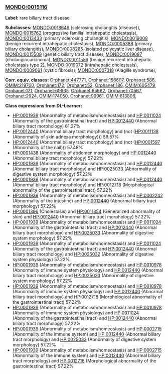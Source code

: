 
### [MONDO:0015116](http://purl.obolibrary.org/obo/MONDO_0015116)
**Label:** rare biliary tract disease

**Subclasses:** [MONDO:0018646](http://purl.obolibrary.org/obo/MONDO_0018646) (sclerosing cholangitis (disease)), [MONDO:0015762](http://purl.obolibrary.org/obo/MONDO_0015762) (progressive familial intrahepatic cholestasis), [MONDO:0013433](http://purl.obolibrary.org/obo/MONDO_0013433) (primary sclerosing cholangitis), [MONDO:0019008](http://purl.obolibrary.org/obo/MONDO_0019008) (benign recurrent intrahepatic cholestasis), [MONDO:0005388](http://purl.obolibrary.org/obo/MONDO_0005388) (primary biliary cholangitis), [MONDO:0008265](http://purl.obolibrary.org/obo/MONDO_0008265) (isolated polycystic liver disease), [MONDO:0015509](http://purl.obolibrary.org/obo/MONDO_0015509) (genetic biliary tract disease), [MONDO:0019087](http://purl.obolibrary.org/obo/MONDO_0019087) (cholangiocarcinoma), [MONDO:0011559](http://purl.obolibrary.org/obo/MONDO_0011559) (benign recurrent intrahepatic cholestasis type 2), [MONDO:0019072](http://purl.obolibrary.org/obo/MONDO_0019072) (intrahepatic cholestasis), [MONDO:0009061](http://purl.obolibrary.org/obo/MONDO_0009061) (cystic fibrosis), [MONDO:0007318](http://purl.obolibrary.org/obo/MONDO_0007318) (Alagille syndrome), 

**Corr. equiv. classes:** [Orphanet:447771](http://www.orpha.net/ORDO/Orphanet_447771), [Orphanet:156607](http://www.orpha.net/ORDO/Orphanet_156607), [Orphanet:586](http://www.orpha.net/ORDO/Orphanet_586), [OMIM:219700](http://purl.obolibrary.org/obo/OMIM_219700), [Orphanet:172](http://www.orpha.net/ORDO/Orphanet_172), [Orphanet:52](http://www.orpha.net/ORDO/Orphanet_52), [Orphanet:186](http://www.orpha.net/ORDO/Orphanet_186), [OMIM:605479](http://purl.obolibrary.org/obo/OMIM_605479), [Orphanet:171](http://www.orpha.net/ORDO/Orphanet_171), [Orphanet:69665](http://www.orpha.net/ORDO/Orphanet_69665), [Orphanet:65682](http://www.orpha.net/ORDO/Orphanet_65682), [Orphanet:70567](http://www.orpha.net/ORDO/Orphanet_70567), [Orphanet:2924](http://www.orpha.net/ORDO/Orphanet_2924), [OMIM:174050](http://purl.obolibrary.org/obo/OMIM_174050), [Orphanet:99961](http://www.orpha.net/ORDO/Orphanet_99961), [OMIM:613806](http://purl.obolibrary.org/obo/OMIM_613806), 

**Class expressions from DL-Learner:**

- [HP:0001939](http://purl.obolibrary.org/obo/HP_0001939) (Abnormality of metabolism/homeostasis) and [HP:0011024](http://purl.obolibrary.org/obo/HP_0011024) (Abnormality of the gastrointestinal tract) and [HP:0012440](http://purl.obolibrary.org/obo/HP_0012440) (Abnormal biliary tract morphology) 61.27%
- [HP:0012440](http://purl.obolibrary.org/obo/HP_0012440) (Abnormal biliary tract morphology) and (not ([HP:0011138](http://purl.obolibrary.org/obo/HP_0011138) (Abnormality of skin adnexa morphology))) 59.57%
- [HP:0012440](http://purl.obolibrary.org/obo/HP_0012440) (Abnormal biliary tract morphology) and (not ([HP:0001597](http://purl.obolibrary.org/obo/HP_0001597) (Abnormality of the nail))) 57.48%
- [HP:0001438](http://purl.obolibrary.org/obo/HP_0001438) (Abnormality of abdomen morphology) and [HP:0012440](http://purl.obolibrary.org/obo/HP_0012440) (Abnormal biliary tract morphology) 57.22%
- [HP:0001939](http://purl.obolibrary.org/obo/HP_0001939) (Abnormality of metabolism/homeostasis) and [HP:0012440](http://purl.obolibrary.org/obo/HP_0012440) (Abnormal biliary tract morphology) and [HP:0025033](http://purl.obolibrary.org/obo/HP_0025033) (Abnormality of digestive system morphology) 57.22%
- [HP:0001939](http://purl.obolibrary.org/obo/HP_0001939) (Abnormality of metabolism/homeostasis) and [HP:0012440](http://purl.obolibrary.org/obo/HP_0012440) (Abnormal biliary tract morphology) and [HP:0012718](http://purl.obolibrary.org/obo/HP_0012718) (Morphological abnormality of the gastrointestinal tract) 57.22%
- [HP:0001939](http://purl.obolibrary.org/obo/HP_0001939) (Abnormality of metabolism/homeostasis) and [HP:0002242](http://purl.obolibrary.org/obo/HP_0002242) (Abnormality of the intestine) and [HP:0012440](http://purl.obolibrary.org/obo/HP_0012440) (Abnormal biliary tract morphology) 57.22%
- [HP:0001396](http://purl.obolibrary.org/obo/HP_0001396) (Cholestasis) and [HP:0011354](http://purl.obolibrary.org/obo/HP_0011354) (Generalized abnormality of skin) and [HP:0012440](http://purl.obolibrary.org/obo/HP_0012440) (Abnormal biliary tract morphology) 57.22%
- [HP:0001939](http://purl.obolibrary.org/obo/HP_0001939) (Abnormality of metabolism/homeostasis) and [HP:0011024](http://purl.obolibrary.org/obo/HP_0011024) (Abnormality of the gastrointestinal tract) and [HP:0012440](http://purl.obolibrary.org/obo/HP_0012440) (Abnormal biliary tract morphology) and [HP:0025033](http://purl.obolibrary.org/obo/HP_0025033) (Abnormality of digestive system morphology) 57.22%
- [HP:0001939](http://purl.obolibrary.org/obo/HP_0001939) (Abnormality of metabolism/homeostasis) and [HP:0011024](http://purl.obolibrary.org/obo/HP_0011024) (Abnormality of the gastrointestinal tract) and [HP:0012440](http://purl.obolibrary.org/obo/HP_0012440) (Abnormal biliary tract morphology) and [HP:0025032](http://purl.obolibrary.org/obo/HP_0025032) (Abnormality of digestive system physiology) 57.22%
- [HP:0001939](http://purl.obolibrary.org/obo/HP_0001939) (Abnormality of metabolism/homeostasis) and [HP:0010978](http://purl.obolibrary.org/obo/HP_0010978) (Abnormality of immune system physiology) and [HP:0012440](http://purl.obolibrary.org/obo/HP_0012440) (Abnormal biliary tract morphology) and [HP:0025033](http://purl.obolibrary.org/obo/HP_0025033) (Abnormality of digestive system morphology) 57.22%
- [HP:0001939](http://purl.obolibrary.org/obo/HP_0001939) (Abnormality of metabolism/homeostasis) and [HP:0010978](http://purl.obolibrary.org/obo/HP_0010978) (Abnormality of immune system physiology) and [HP:0012440](http://purl.obolibrary.org/obo/HP_0012440) (Abnormal biliary tract morphology) and [HP:0012718](http://purl.obolibrary.org/obo/HP_0012718) (Morphological abnormality of the gastrointestinal tract) 57.22%
- [HP:0001939](http://purl.obolibrary.org/obo/HP_0001939) (Abnormality of metabolism/homeostasis) and [HP:0010978](http://purl.obolibrary.org/obo/HP_0010978) (Abnormality of immune system physiology) and [HP:0011024](http://purl.obolibrary.org/obo/HP_0011024) (Abnormality of the gastrointestinal tract) and [HP:0012440](http://purl.obolibrary.org/obo/HP_0012440) (Abnormal biliary tract morphology) 57.22%
- [HP:0001939](http://purl.obolibrary.org/obo/HP_0001939) (Abnormality of metabolism/homeostasis) and [HP:0002715](http://purl.obolibrary.org/obo/HP_0002715) (Abnormality of the immune system) and [HP:0012440](http://purl.obolibrary.org/obo/HP_0012440) (Abnormal biliary tract morphology) and [HP:0025033](http://purl.obolibrary.org/obo/HP_0025033) (Abnormality of digestive system morphology) 57.22%
- [HP:0001939](http://purl.obolibrary.org/obo/HP_0001939) (Abnormality of metabolism/homeostasis) and [HP:0002715](http://purl.obolibrary.org/obo/HP_0002715) (Abnormality of the immune system) and [HP:0012440](http://purl.obolibrary.org/obo/HP_0012440) (Abnormal biliary tract morphology) and [HP:0012718](http://purl.obolibrary.org/obo/HP_0012718) (Morphological abnormality of the gastrointestinal tract) 57.22%


